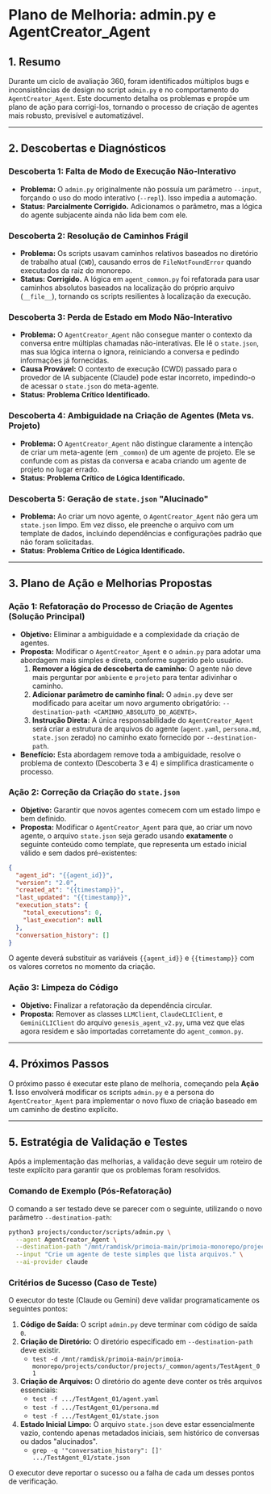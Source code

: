 # Plano de Melhoria: admin.py e AgentCreator_Agent

## 1. Resumo

Durante um ciclo de avaliação 360, foram identificados múltiplos bugs e inconsistências de design no script `admin.py` e no comportamento do `AgentCreator_Agent`. Este documento detalha os problemas e propõe um plano de ação para corrigi-los, tornando o processo de criação de agentes mais robusto, previsível e automatizável.

---

## 2. Descobertas e Diagnósticos

### Descoberta 1: Falta de Modo de Execução Não-Interativo

- **Problema:** O `admin.py` originalmente não possuía um parâmetro `--input`, forçando o uso do modo interativo (`--repl`). Isso impedia a automação.
- **Status:** **Parcialmente Corrigido.** Adicionamos o parâmetro, mas a lógica do agente subjacente ainda não lida bem com ele.

### Descoberta 2: Resolução de Caminhos Frágil

- **Problema:** Os scripts usavam caminhos relativos baseados no diretório de trabalho atual (`CWD`), causando erros de `FileNotFoundError` quando executados da raiz do monorepo.
- **Status:** **Corrigido.** A lógica em `agent_common.py` foi refatorada para usar caminhos absolutos baseados na localização do próprio arquivo (`__file__`), tornando os scripts resilientes à localização da execução.

### Descoberta 3: Perda de Estado em Modo Não-Interativo

- **Problema:** O `AgentCreator_Agent` não consegue manter o contexto da conversa entre múltiplas chamadas não-interativas. Ele lê o `state.json`, mas sua lógica interna o ignora, reiniciando a conversa e pedindo informações já fornecidas.
- **Causa Provável:** O contexto de execução (CWD) passado para o provedor de IA subjacente (Claude) pode estar incorreto, impedindo-o de acessar o `state.json` do meta-agente.
- **Status:** **Problema Crítico Identificado.**

### Descoberta 4: Ambiguidade na Criação de Agentes (Meta vs. Projeto)

- **Problema:** O `AgentCreator_Agent` não distingue claramente a intenção de criar um meta-agente (em `_common`) de um agente de projeto. Ele se confunde com as pistas da conversa e acaba criando um agente de projeto no lugar errado.
- **Status:** **Problema Crítico de Lógica Identificado.**

### Descoberta 5: Geração de `state.json` "Alucinado"

- **Problema:** Ao criar um novo agente, o `AgentCreator_Agent` não gera um `state.json` limpo. Em vez disso, ele preenche o arquivo com um template de dados, incluindo dependências e configurações padrão que não foram solicitadas.
- **Status:** **Problema Crítico de Lógica Identificado.**

---

## 3. Plano de Ação e Melhorias Propostas

### Ação 1: Refatoração do Processo de Criação de Agentes (Solução Principal)

- **Objetivo:** Eliminar a ambiguidade e a complexidade da criação de agentes.
- **Proposta:** Modificar o `AgentCreator_Agent` e o `admin.py` para adotar uma abordagem mais simples e direta, conforme sugerido pelo usuário.
  1.  **Remover a lógica de descoberta de caminho:** O agente não deve mais perguntar por `ambiente` e `projeto` para tentar adivinhar o caminho.
  2.  **Adicionar parâmetro de caminho final:** O `admin.py` deve ser modificado para aceitar um novo argumento obrigatório: `--destination-path <CAMINHO_ABSOLUTO_DO_AGENTE>`.
  3.  **Instrução Direta:** A única responsabilidade do `AgentCreator_Agent` será criar a estrutura de arquivos do agente (`agent.yaml`, `persona.md`, `state.json` zerado) no caminho exato fornecido por `--destination-path`.
- **Benefício:** Esta abordagem remove toda a ambiguidade, resolve o problema de contexto (Descoberta 3 e 4) e simplifica drasticamente o processo.

### Ação 2: Correção da Criação do `state.json`

- **Objetivo:** Garantir que novos agentes comecem com um estado limpo e bem definido.
- **Proposta:** Modificar o `AgentCreator_Agent` para que, ao criar um novo agente, o arquivo `state.json` seja gerado usando **exatamente** o seguinte conteúdo como template, que representa um estado inicial válido e sem dados pré-existentes:

```json
{
  "agent_id": "{{agent_id}}",
  "version": "2.0",
  "created_at": "{{timestamp}}",
  "last_updated": "{{timestamp}}",
  "execution_stats": {
    "total_executions": 0,
    "last_execution": null
  },
  "conversation_history": []
}
```
O agente deverá substituir as variáveis `{{agent_id}}` e `{{timestamp}}` com os valores corretos no momento da criação.

### Ação 3: Limpeza do Código

- **Objetivo:** Finalizar a refatoração da dependência circular.
- **Proposta:** Remover as classes `LLMClient`, `ClaudeCLIClient`, e `GeminiCLIClient` do arquivo `genesis_agent_v2.py`, uma vez que elas agora residem e são importadas corretamente do `agent_common.py`.

---

## 4. Próximos Passos

O próximo passo é executar este plano de melhoria, começando pela **Ação 1**. Isso envolverá modificar os scripts `admin.py` e a persona do `AgentCreator_Agent` para implementar o novo fluxo de criação baseado em um caminho de destino explícito.

---

## 5. Estratégia de Validação e Testes

Após a implementação das melhorias, a validação deve seguir um roteiro de teste explícito para garantir que os problemas foram resolvidos.

### Comando de Exemplo (Pós-Refatoração)

O comando a ser testado deve se parecer com o seguinte, utilizando o novo parâmetro `--destination-path`:

```bash
python3 projects/conductor/scripts/admin.py \
  --agent AgentCreator_Agent \
  --destination-path "/mnt/ramdisk/primoia-main/primoia-monorepo/projects/conductor/projects/_common/agents/TestAgent_01" \
  --input "Crie um agente de teste simples que lista arquivos." \
  --ai-provider claude
```

### Critérios de Sucesso (Caso de Teste)

O executor do teste (Claude ou Gemini) deve validar programaticamente os seguintes pontos:

1.  **Código de Saída:** O script `admin.py` deve terminar com código de saída `0`.
2.  **Criação de Diretório:** O diretório especificado em `--destination-path` deve existir.
    - `test -d /mnt/ramdisk/primoia-main/primoia-monorepo/projects/conductor/projects/_common/agents/TestAgent_01`
3.  **Criação de Arquivos:** O diretório do agente deve conter os três arquivos essenciais:
    - `test -f .../TestAgent_01/agent.yaml`
    - `test -f .../TestAgent_01/persona.md`
    - `test -f .../TestAgent_01/state.json`
4.  **Estado Inicial Limpo:** O arquivo `state.json` deve estar essencialmente vazio, contendo apenas metadados iniciais, sem histórico de conversas ou dados "alucinados".
    - `grep -q '"conversation_history": []' .../TestAgent_01/state.json`

O executor deve reportar o sucesso ou a falha de cada um desses pontos de verificação.

